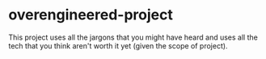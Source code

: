 # overengineered-project
This project uses all the jargons that you might have heard and uses all the tech that you think aren't worth it yet (given the scope of project).
